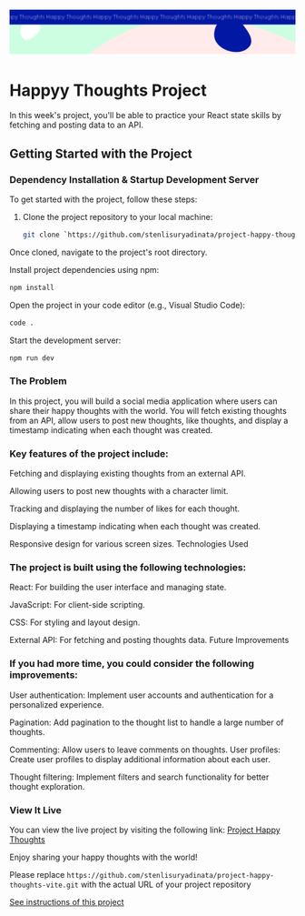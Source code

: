 <h1 align="center">
  <a href="">
    <img src="/src/assets/happy-thoughts.svg" alt="Project Banner Image">
  </a>
</h1>

# Happyy Thoughts Project

In this week's project, you'll be able to practice your React state skills by fetching and posting data to an API.

## Getting Started with the Project

### Dependency Installation & Startup Development Server

To get started with the project, follow these steps:

1. Clone the project repository to your local machine:

   ```bash
   git clone `https://github.com/stenlisuryadinata/project-happy-thoughts-vite.git`

Once cloned, navigate to the project's root directory.

Install project dependencies using npm:

```bash
npm install
```

Open the project in your code editor (e.g., Visual Studio Code):

```bash
code .
```

Start the development server:

```bash
npm run dev
```


### The Problem

In this project, you will build a social media application where users can share their happy thoughts with the world. You will fetch existing thoughts from an API, allow users to post new thoughts, like thoughts, and display a timestamp indicating when each thought was created.

### Key features of the project include:

Fetching and displaying existing thoughts from an external API.

Allowing users to post new thoughts with a character limit.

Tracking and displaying the number of likes for each thought.

Displaying a timestamp indicating when each thought was created.

Responsive design for various screen sizes.
Technologies Used

### The project is built using the following technologies:

React: For building the user interface and managing state.

JavaScript: For client-side scripting.

CSS: For styling and layout design.

External API: For fetching and posting thoughts data.
Future Improvements

### If you had more time, you could consider the following improvements:

User authentication: Implement user accounts and authentication for a personalized experience.

Pagination: Add pagination to the thought list to handle a large number of thoughts.

Commenting: Allow users to leave comments on thoughts.
User profiles: Create user profiles to display additional information about each user.

Thought filtering: Implement filters and search functionality for better thought exploration.

### View It Live

You can view the live project by visiting the following link: [Project Happy Thoughts](https://65218d43ada01b1cfa3832db--imaginative-sorbet-f0ae38.netlify.app/)

Enjoy sharing your happy thoughts with the world!

Please replace `https://github.com/stenlisuryadinata/project-happy-thoughts-vite.git` with the actual URL of your project repository


<a href="instructions.md">
   See instructions of this project
  </a>
